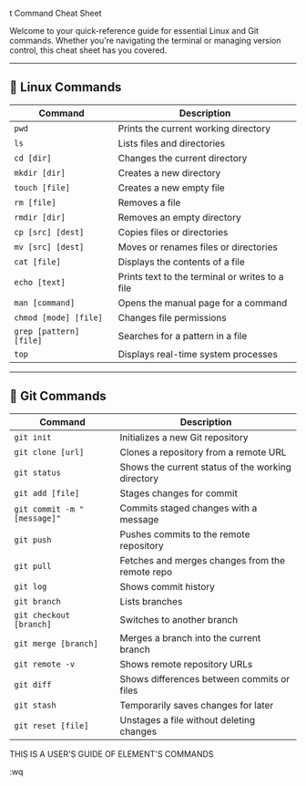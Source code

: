 t Command Cheat Sheet

Welcome to your quick-reference guide for essential Linux and Git commands. Whether you're navigating the terminal or managing version control, this cheat sheet has you covered.

---

## 🐧 Linux Commands

| Command             | Description                                      |
|---------------------|--------------------------------------------------|
| `pwd`               | Prints the current working directory             |
| `ls`                | Lists files and directories                      |
| `cd [dir]`          | Changes the current directory                    |
| `mkdir [dir]`       | Creates a new directory                          |
| `touch [file]`      | Creates a new empty file                         |
| `rm [file]`         | Removes a file                                   |
| `rmdir [dir]`       | Removes an empty directory                       |
| `cp [src] [dest]`   | Copies files or directories                      |
| `mv [src] [dest]`   | Moves or renames files or directories            |
| `cat [file]`        | Displays the contents of a file                  |
| `echo [text]`       | Prints text to the terminal or writes to a file |
| `man [command]`     | Opens the manual page for a command              |
| `chmod [mode] [file]`| Changes file permissions                        |
| `grep [pattern] [file]`| Searches for a pattern in a file             |
| `top`               | Displays real-time system processes              |

---

## 🌱 Git Commands

| Command                     | Description                                      |
|-----------------------------|--------------------------------------------------|
| `git init`                  | Initializes a new Git repository                 |
| `git clone [url]`           | Clones a repository from a remote URL           |
| `git status`                | Shows the current status of the working directory|
| `git add [file]`            | Stages changes for commit                       |
| `git commit -m "[message]"`| Commits staged changes with a message           |
| `git push`                  | Pushes commits to the remote repository         |
| `git pull`                  | Fetches and merges changes from the remote repo |
| `git log`                   | Shows commit history                            |
| `git branch`                | Lists branches                                   |
| `git checkout [branch]`     | Switches to another branch                      |
| `git merge [branch]`        | Merges a branch into the current branch         |
| `git remote -v`             | Shows remote repository URLs                    |
| `git diff`                  | Shows differences between commits or files      |
| `git stash`                 | Temporarily saves changes for later             |
| `git reset [file]`          | Unstages a file without deleting changes








THIS IS A USER'S GUIDE OF ELEMENT'S COMMANDS










:wq

